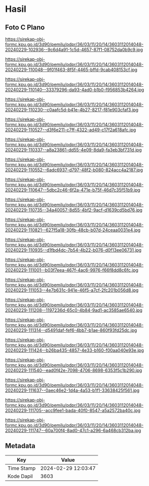 # Hasil

## Foto C Plano

https://sirekap-obj-formc.kpu.go.id/3d90/pemilu/pdpr/36/03/11/20/14/3603112014048-20240229-102936--9c6d4a91-1c5d-4657-87f1-08752da0b9c9.jpg

https://sirekap-obj-formc.kpu.go.id/3d90/pemilu/pdpr/36/03/11/20/14/3603112014048-20240229-110048--9f01f463-8f5f-4465-bffd-9cab408153cf.jpg

https://sirekap-obj-formc.kpu.go.id/3d90/pemilu/pdpr/36/03/11/20/14/3603112014048-20240229-110140--33379296-da93-4ad0-b1b0-f956853b4264.jpg

https://sirekap-obj-formc.kpu.go.id/3d90/pemilu/pdpr/36/03/11/20/14/3603112014048-20240229-110230--c0aafc5d-b41e-4b27-8217-f81e903cfaf3.jpg

https://sirekap-obj-formc.kpu.go.id/3d90/pemilu/pdpr/36/03/11/20/14/3603112014048-20240229-110527--d3f6e211-c7ff-4322-ad49-c17f2a618afc.jpg

https://sirekap-obj-formc.kpu.go.id/3d90/pemilu/pdpr/36/03/11/20/14/3603112014048-20240229-110337--a8a23861-dd55-4e09-8da9-fa3eb3bf731d.jpg

https://sirekap-obj-formc.kpu.go.id/3d90/pemilu/pdpr/36/03/11/20/14/3603112014048-20240229-110552--6adc6937-d797-48f2-b080-824acc4a2187.jpg

https://sirekap-obj-formc.kpu.go.id/3d90/pemilu/pdpr/36/03/11/20/14/3603112014048-20240229-110647--5dbc2c46-6f2a-471e-b75f-46d7c35f51b9.jpg

https://sirekap-obj-formc.kpu.go.id/3d90/pemilu/pdpr/36/03/11/20/14/3603112014048-20240229-110735--34a40057-8d55-4bf2-9acf-d1639cd5bd76.jpg

https://sirekap-obj-formc.kpu.go.id/3d90/pemilu/pdpr/36/03/11/20/14/3603112014048-20240229-110821--627f5a18-30fb-48cb-b07d-24ceaa0031e4.jpg

https://sirekap-obj-formc.kpu.go.id/3d90/pemilu/pdpr/36/03/11/20/14/3603112014048-20240229-110935--d1fbd4dc-7b54-4b22-b076-d0f13ee06731.jpg

https://sirekap-obj-formc.kpu.go.id/3d90/pemilu/pdpr/36/03/11/20/14/3603112014048-20240229-111001--b03f7eea-467f-4ac6-9976-f66f8dd8c6fc.jpg

https://sirekap-obj-formc.kpu.go.id/3d90/pemilu/pdpr/36/03/11/20/14/3603112014048-20240229-111053--4e7b631c-941e-46f5-a7cf-2fc201b056d8.jpg

https://sirekap-obj-formc.kpu.go.id/3d90/pemilu/pdpr/36/03/11/20/14/3603112014048-20240229-111208--1197236d-65c0-4b84-9ad1-ac3585ae6540.jpg

https://sirekap-obj-formc.kpu.go.id/3d90/pemilu/pdpr/36/03/11/20/14/3603112014048-20240229-111314--d5491daf-fef6-4bb7-b1ae-860f93fd25dc.jpg

https://sirekap-obj-formc.kpu.go.id/3d90/pemilu/pdpr/36/03/11/20/14/3603112014048-20240229-111424--b26ba435-4857-4e33-b160-f00aa040e93e.jpg

https://sirekap-obj-formc.kpu.go.id/3d90/pemilu/pdpr/36/03/11/20/14/3603112014048-20240229-111540--ead0f42e-7098-4706-8698-6353f5c1b290.jpg

https://sirekap-obj-formc.kpu.go.id/3d90/pemilu/pdpr/36/03/11/20/14/3603112014048-20240229-111637--0aec46e2-1d4a-4a53-b1f1-33638425f561.jpg

https://sirekap-obj-formc.kpu.go.id/3d90/pemilu/pdpr/36/03/11/20/14/3603112014048-20240229-111705--acc9fee1-bada-40f0-8547-a5a2572ba40c.jpg

https://sirekap-obj-formc.kpu.go.id/3d90/pemilu/pdpr/36/03/11/20/14/3603112014048-20240229-111747--60a700f4-8ad0-47c1-a296-6a468cb312ba.jpg


## Metadata

| Key        | Value               |
| ---------- | ------------------- |
| Time Stamp | 2024-02-29 12:03:47 |
| Kode Dapil | 3603                |



